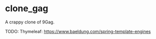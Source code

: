 # clone_gag

A crappy clone of 9Gag.

TODO:
Thymeleaf: https://www.baeldung.com/spring-template-engines